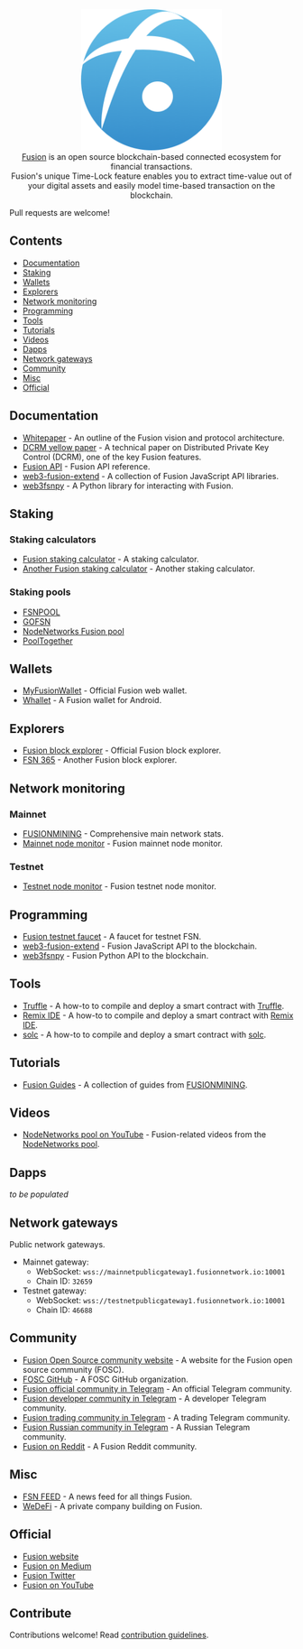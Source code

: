 
<div align="center">
  <a href="https://www.fusion.org/"><img width="250px" src="./project_logo.png">
  </a><br />
  <a href="https://www.fusion.org/">Fusion</a> is an open source blockchain-based connected ecosystem for financial transactions.
  <br />Fusion's unique Time-Lock feature enables you to extract time-value out of your digital assets and easily model time-based transaction on the blockchain.
</div>


Pull requests are welcome!

## Contents

- [Documentation](#documentation)
- [Staking](#staking)
- [Wallets](#wallets)
- [Explorers](#explorers)
- [Network monitoring](#network-monitoring)
- [Programming](#programming)
- [Tools](#tools)
- [Tutorials](#tutorials)
- [Videos](#videos)
- [Dapps](#dapps)
- [Network gateways](#network-gateways)
- [Community](#community)
- [Misc](#misc)
- [Official](#official)

## Documentation

- [Whitepaper](https://uploads-ssl.webflow.com/5cbf7269aa4c8ec895500d90/5cd19865da79bd05684babfc_Fusion%20White%20Paper.pdf) - An outline of the Fusion vision and protocol architecture.
- [DCRM yellow paper](https://uploads-ssl.webflow.com/5cbf7269aa4c8ec895500d90/5cd19874373c9579f4d9b6ee_DCRM%20Yellow%20Paper.pdf) - A technical paper on Distributed Private Key Control (DCRM), one of the key Fusion features.
- [Fusion API](https://fusionapi.readthedocs.io/en/latest/) - Fusion API reference.
- [web3-fusion-extend](https://web3-fusion-extend.readthedocs.io/) - A collection of Fusion JavaScript API libraries.
- [web3fsnpy](https://web3fsnpy.readthedocs.io/en/latest/) - A Python library for interacting with Fusion.

## Staking

### Staking calculators

- [Fusion staking calculator](https://fusionstaking.com/) - A staking calculator.
- [Another Fusion staking calculator](http://calculator.fusionexplorer.org/) - Another staking calculator.

### Staking pools

- [FSNPOOL](https://fsnpool.com/)
- [GOFSN](https://gofsn.com/)
- [NodeNetworks Fusion pool](https://www.nodenetworks.org/fsnpool/)
- [PoolTogether](https://pooltogether.io/)

## Wallets

- [MyFusionWallet](https://www.myfusionwallet.com/) - Official Fusion web wallet.
- [Whallet](https://github.com/fsn-dev/whallet/releases) - A Fusion wallet for Android.

## Explorers

- [Fusion block explorer](https://blocks.fusionnetwork.io/) - Official Fusion block explorer.
- [FSN 365](http://www.fsn365.com/) - Another Fusion block explorer.

## Network monitoring

### Mainnet

- [FUSIONMINING](https://fusionmining.org/) - Comprehensive main network stats.
- [Mainnet node monitor](http://stats.fusionnetwork.io/) - Fusion mainnet node monitor.

### Testnet

- [Testnet node monitor](http://devnodestats.fusionnetwork.io/) - Fusion testnet node monitor.

## Programming

- [Fusion testnet faucet](https://fsn.dev/faucet/) - A faucet for testnet FSN.
- [web3-fusion-extend](https://www.npmjs.com/package/web3-fusion-extend) - Fusion JavaScript API to the blockchain.
- [web3fsnpy](https://github.com/FUSIONFoundation/web3fsnpy) - Fusion Python API to the blockchain.

## Tools

- [Truffle](https://github.com/FUSIONFoundation/efsn/wiki/Deploy-smart-contract-using-truffle) - A how-to to compile and deploy a smart contract with [Truffle](https://www.trufflesuite.com/).
- [Remix IDE](https://github.com/FUSIONFoundation/efsn/wiki/Deploy-smart-contract-using-remix) - A how-to to compile and deploy a smart contract with [Remix IDE](https://remix.ethereum.org/).
- [solc](https://github.com/FUSIONFoundation/efsn/wiki/Deploy-smart-contract-using-solc) - A how-to to compile and deploy a smart contract with [solc](https://solidity.readthedocs.io/en/v0.5.3/installing-solidity.html).

## Tutorials

- [Fusion Guides](https://fusionmining.org/guides) - A collection of guides from [FUSIONMINING](https://fusionmining.org/).

## Videos

- [NodeNetworks pool on YouTube](https://www.youtube.com/channel/UCws1m7Z3LtOBJsQckNsjguA) - Fusion-related videos from the [NodeNetworks pool](https://www.nodenetworks.org/fsnpool/).

## Dapps

*to be populated*

## Network gateways

Public network gateways.

- Mainnet gateway:
  - WebSocket: `wss://mainnetpublicgateway1.fusionnetwork.io:10001`
  - Chain ID: `32659`
- Testnet gateway:
  - WebSocket: `wss://testnetpublicgateway1.fusionnetwork.io:10001`
  - Chain ID: `46688`

## Community

- [Fusion Open Source community website](https://fsn.dev/) - A website for the Fusion open source community (FOSC).
- [FOSC GitHub](https://github.com/fsn-dev) - A FOSC GitHub organization.
- [Fusion official community in Telegram](https://t.me/FUSIONFoundation) - An official Telegram community.
- [Fusion developer community in Telegram](https://t.me/FsnDevCommunity) - A developer Telegram community.
- [Fusion trading community in Telegram](https://t.me/FusionTrading) - A trading Telegram community.
- [Fusion Russian community in Telegram](https://t.me/fusion_ru) - A Russian Telegram community.
- [Fusion on Reddit](https://www.reddit.com/r/FusionFoundation) - A Fusion Reddit community.

## Misc

- [FSN FEED](https://fsnfeed.com/) - A news feed for all things Fusion.
- [WeDeFi](https://www.wedefi.com/) - A private company building on Fusion.

## Official

- [Fusion website](https://www.fusion.org/)
- [Fusion on Medium](https://medium.com/@fusionprotocol/)
- [Fusion Twitter](https://twitter.com/FUSIONProtocol/)
- [Fusion on YouTube](https://www.youtube.com/channel/UCVZ_1c6x7jRlOs4g2hMZZMQ)

## Contribute

Contributions welcome! Read [contribution guidelines](CONTRIBUTING.md).
